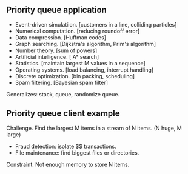 Priority queue application
------------------------------
* Event-driven simulatiion. [customers in a line, colliding particles]
* Numerical computation.    [reducing roundoff error] 
* Data compression.         [Huffman codes]
* Graph searching.          [Dijkstra's algorithm, Prim's algorithm]
* Number theory.            [sum of powers]
* Artificial intelligence.  [ A* search]
* Statistics.               [maintain largest M values in a sequence]
* Operating systems.        [load balancing, interrupt handling]
* Discrete optimization.    [bin packing, scheduling]
* Spam filtering.           [Bayesian spam filter]

Generalizes: stack, queue, randomize queue.

Priority queue client example
-----------------------------
Challenge. Find the largest M items in a stream of N items. (N huge, M large)
* Fraud detection: isolate $$ transactions.
* File maintenance: find biggest files or directories. 

Constraint. Not enough memory to store N items.